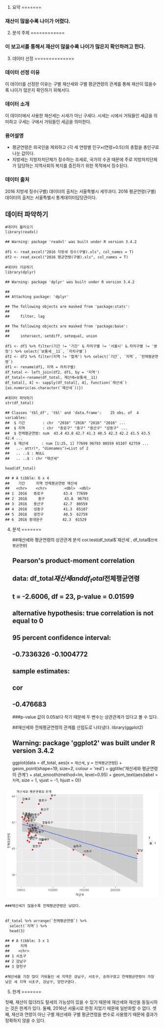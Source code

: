 1. 요약
=======

### 재산이 많을수록 나이가 어렸다.

2. 분석 주제
============

### 이 보고서를 통해서 재산이 많을수록 나이가 많은지 확인하려고 한다.

3. 데이터 선정
==============

### 데이터 선정 이유

이 데이터를 선정한 이유는 구별 재산세와 구별 평균연령의 관계를 통해
재산이 많을수록 나이가 많은지 확인하기 위해서다.

### 데이터 소개

이 데이터에서 사용한 재산세는 시세가 아닌 구세다. 시세는 시에서 거둬들인
세금을 의미하고 구세는 구에서 거둬들인 세금을 의미한다.

### 용어설명

-   평균연령은 외국인을 제외하고 {각 세 연령별 인구×(연령+0.5)}의 총합을
    총인구로 나눈 값이다.
-   지방세는 지방자치단체가 징수하는 조세로, 국가의 수권 때문에 주로
    지방자치단체가 담당하는 지역사회의 복지를 증진하기 위한
    목적에서 징수된다.

### 데이터 출처

2016 지방세 징수(구별) 데이터의 출처는 서울특별시 세무과다. 2016
평균연령(구별)데이터의 출처는 서울특별시 통계데이터담당관이다.

데이터 파악하기
---------------

    #데이터 불러오기
    library(readxl)

    ## Warning: package 'readxl' was built under R version 3.4.2

    df1 <- read_excel("2016 지방세 징수(구별).xls", col_names = T)
    df2 <- read_excel("2016 평균연령(구별).xls", col_names = T)

    #데이터 가공하기
    library(dplyr)

    ## Warning: package 'dplyr' was built under R version 3.4.2

    ## 
    ## Attaching package: 'dplyr'

    ## The following objects are masked from 'package:stats':
    ## 
    ##     filter, lag

    ## The following objects are masked from 'package:base':
    ## 
    ##     intersect, setdiff, setequal, union

    df1 <- df1 %>% filter(기간 != '기간' & 자치구별 != '서울시' & 자치구별 != '본청') %>% select(`보통세__11`, `자치구별`)
    df2 <- df2 %>% filter(지역 != '합계') %>% select(`기간`, `지역`, `전체평균연령`)
    df1 <- rename(df1, 지역 = 자치구별)
    df_total <- left_join(df2, df1, by = '지역')
    df_total<-rename(df_total, 재산세=보통세__11)
    df_total[, 4] <- sapply(df_total[, 4], function(`재산세`){as.numeric(as.character(`재산세`))})

    #데이터 파악하기
    str(df_total)

    ## Classes 'tbl_df', 'tbl' and 'data.frame':    25 obs. of  4 variables:
    ##  $ 기간        : chr  "2016" "2016" "2016" "2016" ...
    ##  $ 지역        : chr  "종로구" "중구" "용산구" "성동구" ...
    ##  $ 전체평균연령: num  43.4 43.8 42.7 41.3 40.5 42.3 42.2 41.5 43.5 42.4 ...
    ##  $ 재산세      : num [1:25, 1] 77699 96793 80559 65107 62759 ...
    ##   ..- attr(*, "dimnames")=List of 2
    ##   .. ..$ : NULL
    ##   .. ..$ : chr "재산세"

    head(df_total)

    ## # A tibble: 6 x 4
    ##    기간     지역 전체평균연령 재산세
    ##   <chr>    <chr>        <dbl>  <dbl>
    ## 1  2016   종로구         43.4  77699
    ## 2  2016     중구         43.8  96793
    ## 3  2016   용산구         42.7  80559
    ## 4  2016   성동구         41.3  65107
    ## 5  2016   광진구         40.5  62759
    ## 6  2016 동대문구         42.3  61529

4. 분석
=======

    ##재산세와 평균연령의 상관관계 분석
    cor.test(df_total$`재산세`, df_total$`전체평균연령`)

    ## 
    ##  Pearson's product-moment correlation
    ## 
    ## data:  df_total$재산세 and df_total$전체평균연령
    ## t = -2.6006, df = 23, p-value = 0.01599
    ## alternative hypothesis: true correlation is not equal to 0
    ## 95 percent confidence interval:
    ##  -0.7336326 -0.1004772
    ## sample estimates:
    ##       cor 
    ## -0.476683

    ###p-value 값이 0.05보다 작기 때문에 두 변수는 상관관계가 있다고 볼 수 있다.

    ##재산세와 전체평균연령의 관계를 산점도로 나타냈다.
    library(ggplot2)

    ## Warning: package 'ggplot2' was built under R version 3.4.2

    ggplot(data = df_total, aes(x = `재산세`, y = `전체평균연령`)) + 
      geom_point(shape=19, size=2, colour = 'red') + 
      ggtitle('재산세와 평균연령의 관계') +
      stat_smooth(method=lm, level=0.95) +
      geom_text(aes(label = `지역`, size = 1, vjust = -1, hjust = 0))

![](Singleproject_files/figure-markdown_strict/unnamed-chunk-2-1.png)

    ###재산세가 많을수록 전체평균연령은 낮았다.


    df_total %>% arrange(`전체평균연령`) %>% 
      select(`지역`) %>% 
      head(3)

    ## # A tibble: 3 x 1
    ##     지역
    ##    <chr>
    ## 1 서초구
    ## 2 강남구
    ## 3 양천구

    #재산세를 가장 많이 거둬들인 세 지역은 강남구, 서초구, 송파구였고 전체평균연령이 가장 낮은 세 지역 서초구, 강남구, 양천구였다.

5. 한계
=======

첫째, 재산이 많더라도 탈세의 가능성이 있을 수 있기 때문에 재산세와
재산을 동일시하는 것은 한계가 있다. 둘째, 2016년 서울시로 한정 지었기
때문에 일반화할 수 없다. 셋째, 재산과 연령이 아닌 구별 재산세와 구별
평균연령을 변수로 사용했기 때문에 결과가 정확하지 않을 수 있다.
